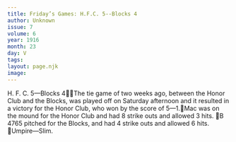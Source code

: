 ```yaml
---
title: Friday’s Games: H.F.C. 5--Blocks 4
author: Unknown
issue: 7
volume: 6
year: 1916
month: 23
day: V
tags:
layout: page.njk
image:
---
```

H. F. C. 5—Blocks 4The tie game of two weeks ago, between the Honor Club and the Blocks, was played off on Saturday afternoon and it resulted in a victory for the Honor Club, who won by the score of 5—1.Mac was on the mound for the Honor Club and had 8 strike outs and allowed 3 hits. B 4765 pitched for the Blocks, and had 4 strike outs and allowed 6 hits. Umpire—Slim. 
